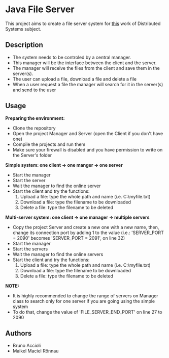 # Java File Server

This project aims to create a file server system for [this](https://github.com/selatotal/SistemasDistribuidos/blob/master/Trabalhos/201701/README.md) work of Distributed Systems subject.

## Description
- The system needs to be controled by a central manager. 
- This manager will be the interface between the client and the server. 
- The manager will receive the files from the cilent and save them in the server(s).
- The user can upload a file, download a file and delete a file
- When a user request a file the manager will search for it in the server(s) and send to the user

## Usage

**Preparing the environment:**
- Clone the repository
- Open the project Manager and Server (open the Client if you don't have one)
- Compile the projects and run them
- Make sure your firewall is disabled and you have permission to write on the Server's folder

**Simple system: one client -> one manger -> one server**
- Start the manager
- Start the server
- Wait the manager to find the online server
- Start the client and try the functions:
  1. Upload a file: type the whole path and name (i.e. C:\myfile.txt)
  2. Download a file: type the filename to be downloaded
  3. Delete a file: type the filename to be deleted
 
**Multi-server system: one client -> one manager -> multiple servers**
- Copy the project Server and create a new one with a new name, then, change its connection port by adding 1 to the value (i.e.: 'SERVER_PORT = 2090' becomes 'SERVER_PORT = 2091', on line 32)
- Start the manager
- Start the servers
- Wait the manager to find the online servers
- Start the client and try the functions:
  1. Upload a file: type the whole path and name (i.e. C:\myfile.txt)
  2. Download a file: type the filename to be downloaded
  3. Delete a file: type the filename to be deleted
 
 **NOTE:**
 - It is highly recommended to change the range of servers on Manager class to search only for one server if you are going using the simple system
 - To do that, change the value of 'FILE_SERVER_END_PORT' on line 27 to 2090
 
## Authors
- Bruno Accioli
- Maikel Maciel Rönnau

